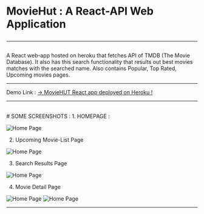 # MovieHut : A React-API Web Application<br><hr>
A React web-app hosted on heroku that fetches API of TMDB (The Movie Database). It also has this search functionality that results out best movies matches with the searched name.
Also contains Popular, Top Rated, Upcoming movies pages.
<br><hr>
Demo Link : [-> MovieHUT React app deployed on Heroku !](https://moviehut-project.herokuapp.com/) 
<hr><br>
# SOME SCREENSHOTS : 
1. HOMEPAGE :

![Home Page](https://raw.github.com/saxena07/MovieHut/master/Home.png?raw=true)

2. Upcoming Movie-List Page

![Home Page](https://raw.github.com/saxena07/MovieHut/master/movielist.png?raw=true)

3. Search Results Page

![Home Page](https://raw.github.com/saxena07/MovieHut/master/search.png?raw=true)

4. Movie Detail Page

![Home Page](https://raw.github.com/saxena07/MovieHut/master/moviedetail.png?raw=true)
![Home Page](https://raw.github.com/saxena07/MovieHut/master/moviedetail1.png?raw=true)

<hr><br>
